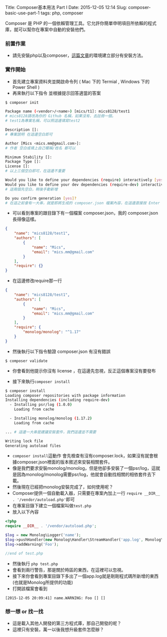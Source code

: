 Title: Composer基本用法 Part I
Date: 2015-12-05 12:14
Slug: composer-basic-use-part-1
tags: php, composer

Composer 是 PHP 的一個依賴管理工具。它允許你簡單申明項目所依賴的程式庫，就可以幫你在專案中自動的安裝他們。

### 前置作業
* 請先安裝php以及composer，[這篇文章]({filename}/blog/2015-12-03-develop-laravel-training-plan.md)的環境建立部分有安裝方法。

<!-- SUMMARY_END -->


### 實作開始

* 首先建立專案資料夾並開啟命令列 ( Mac 下的 Termial , Windows 下的 Power Shell )
* 再來執行以下指令 並根據提示回答適當的答案


```Bash
$ composer init

Package name (<vendor>/<name>) [mics/t1]: mics8128/test1 
# mics8128請改為你的 Github 名稱，如果沒有，去註冊一個。 
# test1為專案名稱，可以照這邊填寫test2

Description []:
# 專案說明 在這邊空白即可

Author [Mics <mics.mm@gmail.com>]:
# 作者 空白或填上自己暱稱/姓名 都可以

Minimum Stability []:
Package Type []:
License []:
# 以上三個空白即可，在這邊不重要

Would you like to define your dependencies (require) interactively [yes]? no
Would you like to define your dev dependencies (require-dev) interactively [yes]? no
# 這兩個先空白，稍後手動新增

Do you confirm generation [yes]?
# 在這之前會有一大串，就是即將生成的 composer.json 檔案內容，在這邊直接按 Enter ，同意生成設定檔。
```

* 可以看到專案的跟目錄下有一個檔案 composer.json，我的 composer.json 長得像這樣。

```json
{
    "name": "mics8128/test1",
    "authors": [
        {
            "name": "Mics",
            "email": "mics.mm@gmail.com"
        }
    ],
    "require": {}
}
```

* 在這邊修改require那一行

```json
{
    "name": "mics8128/test1",
    "authors": [
        {
            "name": "Mics",
            "email": "mics.mm@gmail.com"
        }
    ],
    "require": {
        "monolog/monolog": "^1.17"
    }
}
```

* 然後執行以下指令驗證 composer.json 有沒有錯誤

```
$ composer validate
```

* 你會看到他提示你沒有 license ，在這邊先忽視，反正這個專案沒有要發布


* 接下來執行`composer install`

```Bash
$ composer install
Loading composer repositories with package information
Installing dependencies (including require-dev)
  - Installing psr/log (1.0.0)
    Loading from cache

  - Installing monolog/monolog (1.17.2)
    Loading from cache

... # 這邊一大串是建議安裝套件，我們這邊並不需要

Writing lock file
Generating autoload files
```

* `composer install`這動作 會先檢查有沒有composer.lock，如果沒有就會根據composer.json裡面的版本敘述來安裝相關套件。
* 像是我們要求安裝monolog/monolog，但是他卻多安裝了一個psr/log，這就是因為monolog/monolog需要psr/log，他就會自動找相關的相依套件去下載。
* 然後現在已經把monolog安裝完成了，如何使用呢？
* Composer提供一個自動載入器，只需要在專案內加上一行 `require __DIR__ . '/vendor/autoload.php'`即可
* 在專案目錄下建立一個檔案叫做`test.php`
* 放入以下內容

```php
<?php
require __DIR__ . '/vendor/autoload.php';

$log = new Monolog\Logger('name');
$log->pushHandler(new Monolog\Handler\StreamHandler('app.log', Monolog\Logger::WARNING));
$log->addWarning('Foo');

//end of test.php
```

* 然後執行 `php test.php`
* 會看到兩行警告，那是關於時區的東西，在這裡可以忽視。
* 接下來你會看到專案目錄下多出了一個app.log就是剛剛程式碼所新增的東西 (也就是Monolog所提供的功能)
* 打開該檔案會看到

```log
[2015-12-05 20:09:41] name.WARNING: Foo [] []
```


### 想一想 or 找一找

* 這是載入其他人開發的第三方程式庫，那自己開發的呢？
* 這裡只有安裝，萬一以後我想升級套件怎麼辦？

